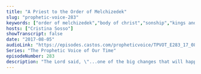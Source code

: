 ```yaml
---
title: "A Priest to the Order of Melchizedek"
slug: "prophetic-voice-283"
keywords: ["order of melchizedek","body of christ","sonship","kings and priests"]
hosts: ["Cristina Sosso"]
showTranscript: false
date: "2017-08-05"
audioLink: "https://episodes.castos.com/propheticvoice/TPVOT_E283_17_08_05-06_A_Priest_to_the_Order_of_Melchizedek.mp3"
Series: "The Prophetic Voice of Our Time"
episodeNumber: 283
description: "The Lord said, \"...one of the big changes that will happen to many of My people is this...\""
---
```

